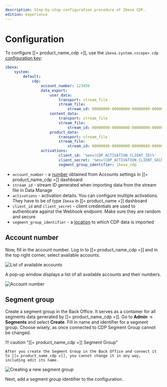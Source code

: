```yaml
---
description: Step-by-step configuration procedure of Ibexa CDP.
edition: experience
---
```


# Configuration

To configure [[= product_name_cdp =]], use the `ibexa.system.<scope>.cdp` [configuration key](configuration.md#configuration-files):

```yaml
ibexa:
    system:
        default:
            cdp:
                account_number: 123456
                data_export:
                    user_data:
                        transport: stream_file
                        stream_file:
                            stream_id: 00000000-00000000-00000000-00000000
                    content_data:
                        transport: stream_file
                        stream_file:
                            stream_id: 00000000-00000000-00000000-00000000
                    product_data:
                        transport: stream_file
                        stream_file:
                            stream_id: 00000000-00000000-00000000-00000000
                activations:
                        client_id: '%env(CDP_ACTIVATION_CLIENT_ID)%'
                        client_secret: '%env(CDP_ACTIVATION_CLIENT_SECRET)%'
                        segment_group_identifier: ibexa_cdp
```

- `account_number` - a [number](#account-number) obtained from Accounts settings in [[= product_name_cdp =]] dashboard
- `stream_id` - stream ID generated when importing data from the stream file in Data Manage
- `activations` - activation details. You can configure multiple activations. They have to be of type `Ibexa` in [[= product_name =]] dashboard
- `client_id` and `client_secret` - client credentials are used to authenticate against the Webhook endpoint. Make sure they are random and secure
- `segment_group_identifier` - a [location](#segment-group) to which CDP data is imported

## Account number

Now, fill in the account number.
Log in to [[= product_name_cdp =]] and in the top right corner, select available accounts.

![List of available accounts](cdp_accounts.png)

A pop-up window displays a list of all available accounts and their numbers.

![Account number](cdp_account_number.png)

## Segment group

Create a segment group in the Back Office.
It serves as a container for all segments data generated by [[= product_name_cdp =]].
Go to **Admin** -> **Segments** and select **Create**.
Fill in name and identifier for a segment group.
Choose wisely, as once connected to CDP Segment Group cannot be changed.

!!! caution "[[= product_name_cdp =]] Segment Group"

    After you create the Segment Group in the Back Office and connect it to [[= product_name_cdp =]], you cannot change it in any way, including edit its name.

![Creating a new segment group](cdp_create_segment_group.png)

Next, add a segment group identifier to the configuration.
